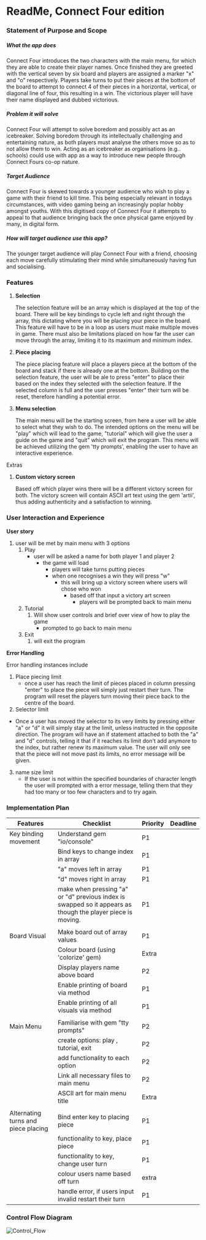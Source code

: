# ReadMe, Connect Four edition



### Statement of Purpose and Scope 



##### What the app does

Connect Four introduces the two characters with the main menu, for which they are able to create their player names. Once finished they are greeted with the vertical seven by six board and players are assigned a marker "x" and "o" respectively. Players take turns to put their pieces at the bottom of the board to attempt to connect 4 of their pieces in a horizontal, vertical, or diagonal line of four, this resulting in a win. The victorious player will have their name displayed and dubbed victorious. 

##### Problem it will solve 

Connect Four will attempt to solve boredom and possibly act as an icebreaker. Solving boredom through its intellectually challenging and entertaining nature, as both players must analyse the others move so as to not allow them to win. Acting as an icebreaker as organisations (e.g.. schools) could use with app as a way to introduce new people through Connect Fours co-op nature. 

##### Target Audience 

Connect Four is skewed towards a younger audience who wish to play a game with their friend to kill time.  This being especially relevant in todays circumstances, with video gaming being an increasingly poplar hobby amongst youths. With this digitised copy of Connect Four it attempts to appeal to that audience bringing back the once physical game enjoyed by many, in digital form.

##### How will target audience use this app? 

The younger target audience will play Connect Four with a friend, choosing each move carefully stimulating their mind while simultaneously having fun and socialising.  



### Features 



1. **Selection**    

   The selection feature will be an array which is displayed at the top of the board. There will be key bindings to cycle left and right through the array, this dictating where you will be placing your piece in the board. This feature will have to be in a loop as users must make multiple moves in game. There must also be limitations placed on how far the user can move through the array, limiting it to its maximum and minimum index.

   

2. **Piece placing**     

   The piece placing feature will place a players piece at the bottom of the board and stack if there is already one at the bottom. Building on the selection feature, the user will be ale to press "enter" to place their based on the index they selected with the selection feature. If the selected column is full and the user presses "enter" their turn will be reset, therefore handling a potential error.

   

3. **Menu selection**  

   The main menu will be the starting screen, from here a user will be able to select what they wish to do. The intended options on the menu will be "play" which will lead to the game, "tutorial" which will give the user a guide on the game and "quit" which will exit the program. This menu will be achieved utilizing the gem 'tty prompts', enabling the user to have an interactive experience.



Extras 

1. **Custom victory screen**   

   Based off which player wins there will be a different victory screen for both. The victory screen will contain ASCII art text using the gem 'artii', thus adding authenticity and a satisfaction to winning.



### User Interaction and Experience 



**User story** 

1. user will be met by main menu with 3 options 
   1. Play 
      - user will be asked a name for both player 1 and player 2 
        - the game will load 
          -   players will take turns putting pieces 
            - when one recognises a win they will press "w" 
              - this will bring up a victory screen  where users will chose who won 
                - based off that input a victory art screen 
                  - players will be prompted back to main menu
   2. Tutorial  
      1. Will show user controls and brief over view of how to play the game 
         - prompted to go back to main menu 
   3. Exit 
      1. will exit the program 



**Error Handling**

Error handling instances include 

1. Place piecing limit 
   - once a user has reach the limit of pieces placed in column pressing "enter" to place the piece will simply just restart their turn. The program will reset the players turn moving their piece back to the centre of the board.  
2.  Selector limit
   - Once a user has moved the selector to its very limits by pressing either "a" or "d" it will simply stay at the limit, unless instructed in the opposite direction. The program will have an if statement attached to both the "a" and "d" controls, telling it that if it reaches its limit don't add anymore to the index, but rather renew its maximum value. The user will only see that the piece will not move past its limits, no error message will be given.  
3. name size limit 
   - If the user is not within the specified boundaries of character length the user will prompted with a error message, telling them that they had too many or too few characters  and to try again. 



### **Implementation Plan** 



| Features                            | Checklist                                                    | Priority | Deadline |
| ----------------------------------- | ------------------------------------------------------------ | -------- | -------- |
| Key binding movement                | Understand  gem "io/console"                                 | P1       |          |
|                                     | Bind keys to change index in array                           | P1       |          |
|                                     | "a" moves left in array                                      | P1       |          |
|                                     | "d" moves right in array                                     | P1       |          |
|                                     | make when pressing "a" or "d" previous index is swapped so it appears as though the player piece is moving. | P1       |          |
|                                     |                                                              |          |          |
| Board Visual                        | Make board out of array values                               | P1       |          |
|                                     | Colour board (using 'colorize' gem)                          | Extra    |          |
|                                     | Display players name above board                             | P2       |          |
|                                     | Enable printing of board via method                          | P1       |          |
|                                     | Enable printing of all visuals via method                    | P1       |          |
|                                     |                                                              |          |          |
| Main Menu                           | Familiarise with gem "tty prompts"                           | P2       |          |
|                                     | create options: play , tutorial, exit                        | P2       |          |
|                                     | add functionality to each option                             | P2       |          |
|                                     | Link all necessary files to main menu                        | P2       |          |
|                                     | ASCII art for main menu title                                | Extra    |          |
|                                     |                                                              |          |          |
| Alternating turns and piece placing | Bind enter key to placing piece                              | P1       |          |
|                                     | functionality to key, place piece                            | P1       |          |
|                                     | functionality to key, change user turn                       | P1       |          |
|                                     | colour users name based off turn                             | extra    |          |
|                                     | handle error, if users input invalid restart their turn      | P1       |          |



### Control Flow Diagram 

![Control_Flow](~\docs\Pictures\Control_Flow.png)









 